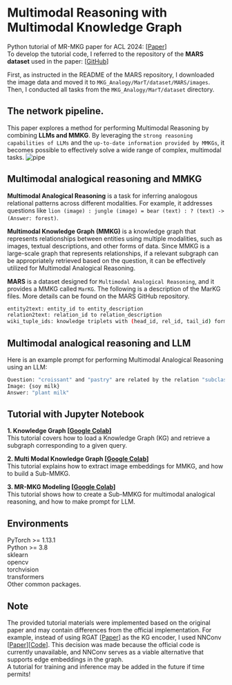 # Multimodal Reasoning with Multimodal Knowledge Graph
Python tutorial of MR-MKG paper for ACL 2024: [[Paper](https://aclanthology.org/2024.acl-long.579.pdf)]  
To develop the tutorial code, I referred to the repository of the **MARS dataset** used in the paper: [[GitHub](https://github.com/zjunlp/MKG_Analogy)]

First, as instructed in the README of the MARS repository, I downloaded the image data and moved it to ```MKG_Analogy/MarT/dataset/MARS/images```. Then, I conducted all tasks from the ```MKG_Analogy/MarT/dataset``` directory.

## The network pipeline.  
This paper explores a method for performing Multimodal Reasoning by combining **LLMs and MMKG**. By leveraging the ```strong reasoning capabilities of LLMs``` and the ```up-to-date information provided by MMKGs```, it becomes possible to effectively solve a wide range of complex, multimodal tasks.
![pipe](https://github.com/user-attachments/assets/6b19a6d2-d6b2-4c8b-bc0c-5ba51cc728a6)

## Multimodal analogical reasoning and MMKG
**Multimodal Analogical Reasoning** is a task for inferring analogous relational patterns across different modalities. For example, it addresses questions like ```lion (image) : jungle (image) = bear (text) : ? (text) -> (Answer: forest)```. 

**Multimodal Knowledge Graph (MMKG)** is a knowledge graph that represents relationships between entities using multiple modalities, such as images, textual descriptions, and other forms of data.
Since MMKG is a large-scale graph that represents relationships, if a relevant subgraph can be appropriately retrieved based on the question, it can be effectively utilized for Multimodal Analogical Reasoning.

**MARS** is a dataset designed for ```Multimodal Analogical Reasoning```, and it provides a MMKG called ```MarKG```. The following is a description of the MarKG files. More details can be found on the MARS GitHub repository.
```bash
entity2text: entity_id to entity_description
relation2text: relation_id to relation_description
wiki_tuple_ids: knowledge triplets with (head_id, rel_id, tail_id) format
```

## Multimodal analogical reasoning and LLM
Here is an example prompt for performing Multimodal Analogical Reasoning using an LLM:
```bash
Question: "croissant" and "pastry" are related by the relation "subclass of". Considering a similar relationship, what is the text that has a same relation with the given image?
Image: {soy milk}
Answer: "plant milk"
```

## Tutorial with Jupyter Notebook
**1. Knowledge Graph [[Google Colab](https://colab.research.google.com/drive/1njY_YOQ8Yllo3DgAWcJf2DvzAFUrRkFr?usp=sharing)]**  
This tutorial covers how to load a Knowledge Graph (KG) and retrieve a subgraph corresponding to a given query.
   
**2. Multi Modal Knowledge Graph [[Google Colab](https://colab.research.google.com/drive/19JOGkbsG6qhUb9curWpEpkGF8KBLXBv0?usp=sharing)]**  
This tutorial explains how to extract image embeddings for MMKG, and how to build a Sub-MMKG.
   
**3. MR-MKG Modeling [[Google Colab](https://colab.research.google.com/drive/14jKZiRs-4NCVYYLRs_GMuoPifWCfepOZ?usp=sharing)]**  
This tutorial shows how to create a Sub-MMKG for multimodal analogical reasoning, and how to make prompt for LLM.

## Environments  
PyTorch >= 1.13.1  
Python >= 3.8  
sklearn  
opencv  
torchvision  
transformers  
Other common packages.

## Note
The provided tutorial materials were implemented based on the original paper and may contain differences from the official implementation. For example, instead of using RGAT [[Paper](https://aclanthology.org/2020.emnlp-main.597/)] as the KG encoder, I used NNConv [[Paper](https://arxiv.org/abs/1704.01212)][[Code](https://pytorch-geometric.readthedocs.io/en/2.6.0/generated/torch_geometric.nn.conv.NNConv.html)]. This decision was made because the official code is currently unavailable, and NNConv serves as a viable alternative that supports edge embeddings in the graph.  
A tutorial for training and inference may be added in the future if time permits!
